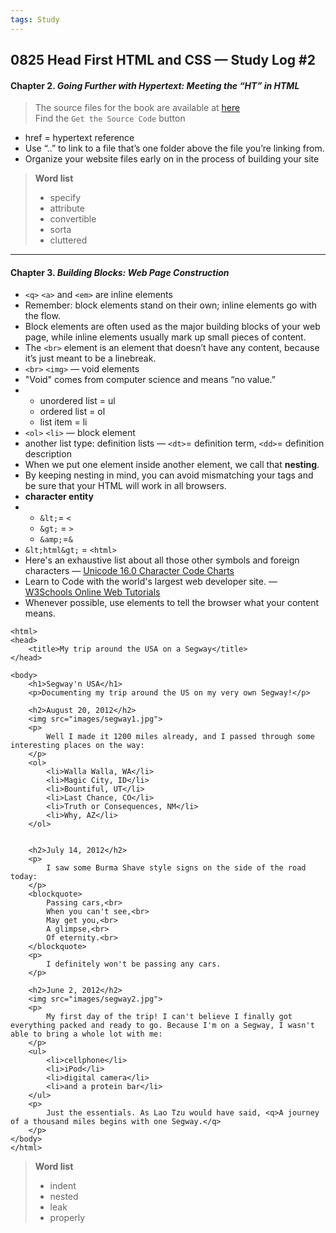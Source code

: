 ```yaml
---
tags: Study
---
```


## 0825 Head First HTML and CSS — Study Log #2

#### Chapter 2. *Going Further with Hypertext: Meeting the “HT” in HTML*

>The source files for the book are available at [here](http://wickedlysmart.com/hfhtmlcss)  
>Find the `Get the Source Code` button

- href = hypertext reference
- Use “..” to link to a file that’s one folder above the file you’re linking from.
- Organize your website files early on in the process of building your site


>**Word list**
>
>- specify
>- attribute
>- convertible
>- sorta
>- cluttered

---

#### Chapter 3. *Building Blocks: Web Page Construction*

- `<q>` `<a>` and `<em>` are inline elements
- Remember: block elements stand on their own; inline elements go with the flow.
- Block elements are often used as the major building blocks of your web page, while inline elements usually mark up small pieces of content.
- The `<br>` element is an element that doesn’t have any content, because it’s just meant to be a linebreak.
- `<br>` `<img>` — void elements
- "Void" comes from computer science and means “no value.”
- - unordered list = ul
  - ordered list = ol
  - list item = li
- `<ol>` `<li>` — block element
- another list type: definition lists — `<dt>`= definition term, `<dd>`= definition description
- When we put one element inside another element, we call that **nesting**.
- By keeping nesting in mind, you can avoid mismatching your tags and be sure that your HTML will work in all browsers.
- **character entity**
- - `&lt;`= `<`
  - `&gt;` = `>`
  - `&amp;`=`&`
- `&lt;html&gt;` = `<html>`
- Here's an exhaustive list about all those other symbols and foreign characters — [Unicode 16.0 Character Code Charts](https://www.unicode.org/charts/)
- Learn to Code with the world's largest web developer site. — [W3Schools Online Web Tutorials](https://www.w3schools.com/)
- Whenever possible, use elements to tell the browser what your content means.


```
<html>
<head>
    <title>My trip around the USA on a Segway</title>
</head>

<body>
    <h1>Segway'n USA</h1>
    <p>Documenting my trip around the US on my very own Segway!</p>

    <h2>August 20, 2012</h2>
    <img src="images/segway1.jpg">
    <p>
        Well I made it 1200 miles already, and I passed through some interesting places on the way:
    </p>
    <ol>
        <li>Walla Walla, WA</li>
        <li>Magic City, ID</li>
        <li>Bountiful, UT</li>
        <li>Last Chance, CO</li>
        <li>Truth or Consequences, NM</li>
        <li>Why, AZ</li>
    </ol>
    
    
    <h2>July 14, 2012</h2>
    <p>
        I saw some Burma Shave style signs on the side of the road today:
    </p>
    <blockquote>
        Passing cars,<br>
        When you can't see,<br>
        May get you,<br>
        A glimpse,<br>
        Of eternity.<br>
    </blockquote>
    <p>
        I definitely won't be passing any cars.
    </p>

    <h2>June 2, 2012</h2>
    <img src="images/segway2.jpg">
    <p>
        My first day of the trip! I can't believe I finally got everything packed and ready to go. Because I'm on a Segway, I wasn't able to bring a whole lot with me:
    </p>
    <ul>
        <li>cellphone</li>
        <li>iPod</li>
        <li>digital camera</li>
        <li>and a protein bar</li>
    </ul>
    <p>
        Just the essentials. As Lao Tzu would have said, <q>A journey of a thousand miles begins with one Segway.</q>
    </p>
</body>
</html>
```

>**Word list**
>
>- indent
>- nested
>- leak
>- properly
